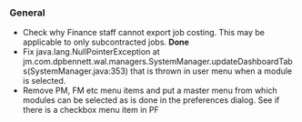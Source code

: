 ### General
* Check why Finance staff cannot export job costing. This may be applicable to only
  subcontracted jobs. **Done**
* Fix java.lang.NullPointerException
	at jm.com.dpbennett.wal.managers.SystemManager.updateDashboardTabs(SystemManager.java:353)
that is thrown in user menu when a module is selected.
* Remove PM, FM etc menu items and put a master menu from which modules can be selected as is 
done in the preferences dialog. See if there is a checkbox menu item in PF

